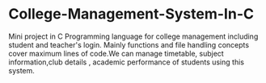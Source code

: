 # College-Management-System-In-C
Mini project in C Programming language for college management including student and teacher's login. Mainly functions and file handling concepts cover maximum lines of code.We can manage timetable, subject information,club details , academic performance of students using this system.
